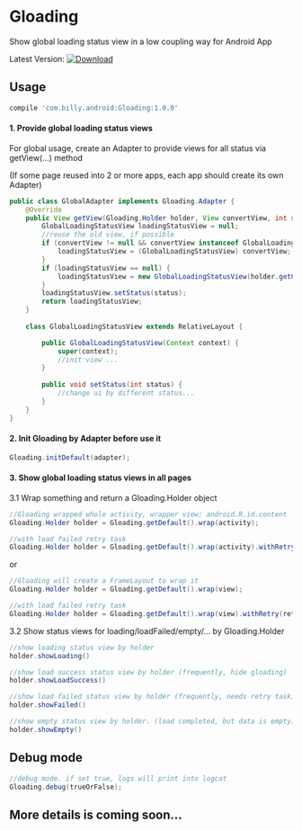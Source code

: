 # Gloading

Show global loading status view in a low coupling way for Android App


Latest Version: [![Download](https://api.bintray.com/packages/hellobilly/android/Gloading/images/download.svg)](https://bintray.com/hellobilly/android/Gloading/_latestVersion)

## Usage

```groovy
compile 'com.billy.android:Gloading:1.0.0'
```

#### 1. Provide global loading status views

For global usage, create an Adapter to provide views for all status via getView(...) method 

(If some page reused into 2 or more apps, each app should create its own Adapter)

```java
public class GlobalAdapter implements Gloading.Adapter {
    @Override
    public View getView(Gloading.Holder holder, View convertView, int status) {
        GlobalLoadingStatusView loadingStatusView = null;
        //reuse the old view, if possible
        if (convertView != null && convertView instanceof GlobalLoadingStatusView) {
            loadingStatusView = (GlobalLoadingStatusView) convertView;
        }
        if (loadingStatusView == null) {
            loadingStatusView = new GlobalLoadingStatusView(holder.getContext(), holder.getRetryTask());
        }
        loadingStatusView.setStatus(status);
        return loadingStatusView;
    }
    
    class GlobalLoadingStatusView extends RelativeLayout {

        public GlobalLoadingStatusView(Context context) {
            super(context);
            //init view ...
        }
        
        public void setStatus(int status) {
            //change ui by different status...
        }
    }
}
```

#### 2. Init Gloading by Adapter before use it
```java
Gloading.initDefault(adapter);
```

#### 3. Show global loading status views in all pages

3.1 Wrap something and return a Gloading.Holder object
```java
//Gloading wrapped whole activity, wrapper view: android.R.id.content
Gloading.Holder holder = Gloading.getDefault().wrap(activity);

//with load failed retry task
Gloading.Holder holder = Gloading.getDefault().wrap(activity).withRetry(retryTask);
```
or
```java
//Gloading will create a FrameLayout to wrap it
Gloading.Holder holder = Gloading.getDefault().wrap(view);

//with load failed retry task
Gloading.Holder holder = Gloading.getDefault().wrap(view).withRetry(retryTask);
```

3.2 Show status views for loading/loadFailed/empty/... by Gloading.Holder
```java
//show loading status view by holder
holder.showLoading() 

//show load success status view by holder (frequently, hide gloading)
holder.showLoadSuccess()

//show load failed status view by holder (frequently, needs retry task)
holder.showFailed()

//show empty status view by holder. (load completed, but data is empty)
holder.showEmpty()
```


## Debug mode

```java
//debug mode. if set true, logs will print into logcat
Gloading.debug(trueOrFalse);
```


## More details is coming soon...
